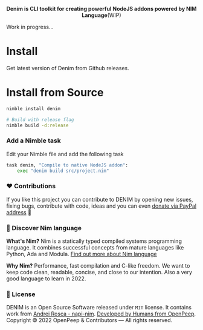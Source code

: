 <p align="center"><strong>Denim is CLI toolkit for creating powerful NodeJS addons powered by NIM Language</strong>(WIP)</p>

Work in progress...

# Install
Get latest version of Denim from Github releases.

# Install from Source
```bash
nimble install denim

# Build with release flag
nimble build -d:release
```

### Add a Nimble task
Edit your Nimble file and add the following task

```python
task denim, "Compile to native NodeJS addon":
    exec "denim build src/project.nim"
```


### ❤ Contributions
If you like this project you can contribute to DENIM by opening new issues, fixing bugs, contribute with code, ideas and you can even [donate via PayPal address](https://www.paypal.com/donate/?hosted_button_id=RJK3ZTDWPL55C) 🥰

### 👑 Discover Nim language
<strong>What's Nim?</strong> Nim is a statically typed compiled systems programming language. It combines successful concepts from mature languages like Python, Ada and Modula. [Find out more about Nim language](https://nim-lang.org/)

<strong>Why Nim?</strong> Performance, fast compilation and C-like freedom. We want to keep code clean, readable, concise, and close to our intention. Also a very good language to learn in 2022.

### 🎩 License
DENIM is an Open Source Software released under `MIT` license. It contains work from [Andrei Rosca - napi-nim](https://github.com/andi23rosca/napi-nim). [Developed by Humans from OpenPeep](https://github.com/openpeep).<br>
Copyright &copy; 2022 OpenPeep & Contributors &mdash; All rights reserved.
